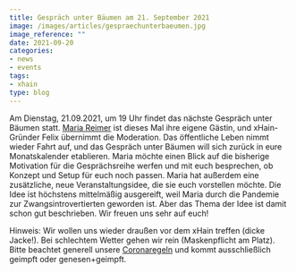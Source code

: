 ```yaml
---
title: Gespräch unter Bäumen am 21. September 2021
image: /images/articles/gespraechunterbaeumen.jpg
image_reference: ""
date: 2021-09-20
categories:
- news
- events
tags:
- xhain
type: blog
---
```


Am Dienstag, 21.09.2021, um 19 Uhr findet das nächste Gespräch unter Bäumen statt. [Maria Reimer](https://twitter.com/malienamadrina) ist  dieses Mal ihre eigene Gästin, und xHain-Gründer Felix übernimmt die Moderation. Das öffentliche Leben nimmt wieder Fahrt auf, und das Gespräch unter Bäumen will sich zurück in eure Monatskalender etablieren. Maria möchte einen Blick auf die bisherige Motivation für die Gesprächsreihe werfen und mit euch besprechen, ob Konzept und Setup für euch noch passen. Maria hat außerdem eine zusätzliche, neue Veranstaltungsidee, die sie euch vorstellen möchte. Die Idee ist höchstens mittelmäßig ausgereift, weil Maria durch die Pandemie zur Zwangsintrovertierten geworden ist. Aber das Thema der Idee ist damit schon gut beschrieben. Wir freuen uns sehr auf euch!

Hinweis: Wir wollen uns wieder draußen vor dem xHain treffen (dicke Jacke!). Bei schlechtem Wetter gehen wir rein (Maskenpflicht am Platz). Bitte beachtet generell unsere [Coronaregeln](https://wiki.x-hain.de/en/xHain/hygiene-konzept) und kommt ausschließlich
geimpft oder genesen+geimpft. 
